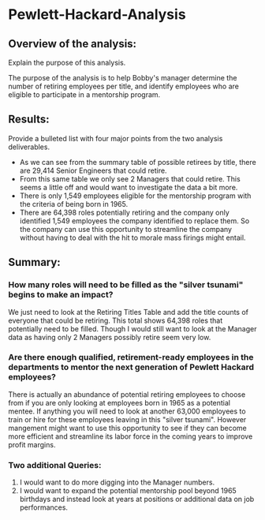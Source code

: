 # Pewlett-Hackard-Analysis

## Overview of the analysis: 

Explain the purpose of this analysis.

The purpose of the analysis is to help Bobby's manager determine the number of retiring employees per title, and identify employees who are eligible to participate in a mentorship program.

## Results: 

Provide a bulleted list with four major points from the two analysis deliverables. 

- As we can see from the summary table of possible retirees by title, there are 29,414 Senior Engineers that could retire. 
- From this same table we only see 2 Managers that could retire. This seems a little off and would want to investigate the data a bit more.
- There is only 1,549 employees eligible for the mentorship program with the criteria of being born in 1965.
- There are 64,398 roles potentially retiring and the company only identified 1,549 employees the company identified to replace them. So the company can use this opportunity to streamline the company without having to deal with the hit to morale mass firings might entail.

## Summary: 

### How many roles will need to be filled as the "silver tsunami" begins to make an impact?

We just need to look at the Retiring Titles Table and add the title counts of everyone that could be retiring. This total shows 64,398 roles that potentially need to be filled. Though I would still want to look at the Manager data as having only 2 Managers possibly retire seem very low.

### Are there enough qualified, retirement-ready employees in the departments to mentor the next generation of Pewlett Hackard employees?

There is actually an abundance of potential retiring employees to choose from if you are only looking at employees born in 1965 as a potential mentee. If anything you will need to look at another 63,000 employees to train or hire for these employees leaving in this "silver tsunami". However mangement might want to use this opportunity to see if they can become more efficient and streamline its labor force in the coming years to improve profit margins. 

### Two additional Queries:

1. I would want to do more digging into the Manager numbers.
2. I would want to expand the potential mentorship pool beyond 1965 birthdays and instead look at years at positions or additional data on job performances.
